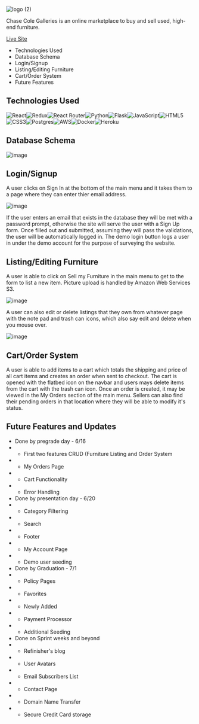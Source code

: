 ![logo (2)](https://user-images.githubusercontent.com/68219912/174114383-989346e4-e858-486c-83ef-9422aeb7b806.png)

Chase Cole Galleries is an online marketplace to buy and sell used, high-end furniture.

[Live Site](https://chase-cole-galleries.herokuapp.com/)
- Technologies Used
- Database Schema
- Login/Signup
- Listing/Editing Furniture
- Cart/Order System
- Future Features

## Technologies Used

![React](https://img.shields.io/badge/react-%2320232a.svg?style=for-the-badge&logo=react&logoColor=%2361DAFB)![Redux](https://img.shields.io/badge/redux-%23593d88.svg?style=for-the-badge&logo=redux&logoColor=white)![React Router](https://img.shields.io/badge/React_Router-CA4245?style=for-the-badge&logo=react-router&logoColor=white)![Python](https://img.shields.io/badge/python-3670A0?style=for-the-badge&logo=python&logoColor=ffdd54)![Flask](https://img.shields.io/badge/flask-%23000.svg?style=for-the-badge&logo=flask&logoColor=white)![JavaScript](https://img.shields.io/badge/javascript-%23323330.svg?style=for-the-badge&logo=javascript&logoColor=%23F7DF1E)![HTML5](https://img.shields.io/badge/html5-%23E34F26.svg?style=for-the-badge&logo=html5&logoColor=white)![CSS3](https://img.shields.io/badge/css3-%231572B6.svg?style=for-the-badge&logo=css3&logoColor=white)![Postgres](https://img.shields.io/badge/postgres-%23316192.svg?style=for-the-badge&logo=postgresql&logoColor=white)![AWS](https://img.shields.io/badge/AWS-%23FF9900.svg?style=for-the-badge&logo=amazon-aws&logoColor=white)![Docker](https://img.shields.io/badge/docker-%230db7ed.svg?style=for-the-badge&logo=docker&logoColor=white)![Heroku](https://img.shields.io/badge/heroku-%23430098.svg?style=for-the-badge&logo=heroku&logoColor=white)

## Database Schema

![image](https://user-images.githubusercontent.com/68219912/174128240-d25bee78-1e78-47ec-9c33-c37f5f225c77.png)

## Login/Signup

A user clicks on Sign In at the bottom of the main menu and it takes them to a page where they can enter thier email address.

![image](https://user-images.githubusercontent.com/68219912/174128598-4be4498a-093c-4691-9fbf-e32f4b72b9d4.png)

If the user enters an email that exists in the database they will be met with a password prompt, otherwise the site will serve the user with a Sign Up form. Once filled out and submitted, assuming they will pass the validations, the user will be automatically logged in. The demo login button logs a user in under the demo account for the purpose of surveying the website.

## Listing/Editing Furniture

A user is able to click on Sell my Furniture in the main menu to get to the form to list a new item. Picture upload is handled by Amazon Web Services S3.

![image](https://user-images.githubusercontent.com/68219912/174129605-2d6c6dc9-a6ce-429d-acda-05cf8a9a6f5d.png)

A user can also edit or delete listings that they own from whatever page with the note pad and trash can icons, which also say edit and delete when you mouse over.

![image](https://user-images.githubusercontent.com/68219912/174130118-20b2ca3f-8b35-44c6-96f7-fcdce9bbeaee.png)

## Cart/Order System

A user is able to add items to a cart which totals the shipping and price of all cart items and creates an order when sent to checkout. The cart is opened with the flatbed icon on the navbar and users mays delete items from the cart with the trash can icon. Once an order is created, it may be viewed in the My Orders section of the main menu. Sellers can also find their pending orders in that location where they will be able to modify it's status.

## Future Features and Updates

- Done by pregrade day - 6/16
- - First two features CRUD (Furniture Listing and Order System
- - My Orders Page
- - Cart Functionality
- - Error Handling
- Done by presentation day - 6/20
- - Category Filtering
- - Search
- - Footer
- - My Account Page
- - Demo user seeding
- Done by Graduation - 7/1
- - Policy Pages
- - Favorites
- - Newly Added
- - Payment Processor
- - Additional Seeding
- Done on Sprint weeks and beyond
- - Refinisher's blog
- - User Avatars
- - Email Subscribers List
- - Contact Page
- - Domain Name Transfer
- - Secure Credit Card storage

